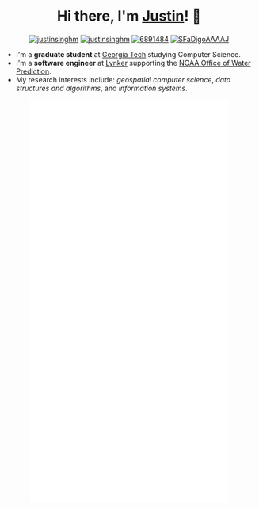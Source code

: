 <h1 align="center">Hi there, I'm <a href="https://justinsingh.me">Justin</a>! 👋 </h3>

<p align="center">
<a href="mailto:justin@justinsingh.me" target="blank"><img align="center" src="https://img.shields.io/badge/Email-lightgrey?style=flat-square&logo=gmail&logoColor=white" alt="justinsinghm"/></a>
<a href="https://linkedin.com/in/justinsinghm" target="blank"><img align="center" src="https://img.shields.io/badge/LinkedIn-0077B5?style=flat-square&logo=linkedin&logoColor=white" alt="justinsinghm"/></a>
<a href="https://stackoverflow.com/users/6891484" target="blank"><img align="center" src="https://img.shields.io/badge/Stack_Overflow-FE7A16?style=flat-square&logo=stack-overflow&logoColor=white" alt="6891484"/></a>
<a href="https://scholar.google.com/citations?user=SFaDjgoAAAAJ&hl=en" target="blank"><img align="center" src="https://img.shields.io/badge/Google_Scholar-critical?style=flat-square&logo=google-scholar&logoColor=white" alt="SFaDjgoAAAAJ"/></a>
</p>

- I'm a **graduate student** at [Georgia Tech](https://www.gatech.edu) studying Computer Science.
- I'm a **software engineer** at [Lynker](https://lynker.com/) supporting the [NOAA Office of Water Prediction](https://water.noaa.gov).
- My research interests include: *geospatial computer science*, *data structures and algorithms*, and *information systems*.

<div align=center>
  <img align=top src="metrics.svg" width="400vw"></td>
  <img align=top src="achievements.svg" width="400vw"></td>
</div>
